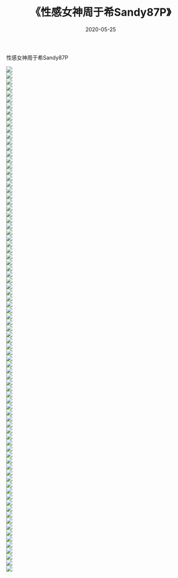 ﻿---
layout: post
title:  《性感女神周于希Sandy87P》
date:   2020-05-25
img: http://img.660000.xyz/Sharelink/性感/2020/性感女神周于希Sandy87P/000.jpg
categories: [美女, 清纯, 唯美]
---

性感女神周于希Sandy87P

  ![](http://img.660000.xyz/Sharelink/性感/2020/性感女神周于希Sandy87P/001.jpg) <br> ![](http://img.660000.xyz/Sharelink/性感/2020/性感女神周于希Sandy87P/002.jpg) <br> ![](http://img.660000.xyz/Sharelink/性感/2020/性感女神周于希Sandy87P/003.jpg) <br> ![](http://img.660000.xyz/Sharelink/性感/2020/性感女神周于希Sandy87P/004.jpg) <br> ![](http://img.660000.xyz/Sharelink/性感/2020/性感女神周于希Sandy87P/005.jpg) <br> ![](http://img.660000.xyz/Sharelink/性感/2020/性感女神周于希Sandy87P/006.jpg) <br> ![](http://img.660000.xyz/Sharelink/性感/2020/性感女神周于希Sandy87P/007.jpg) <br> ![](http://img.660000.xyz/Sharelink/性感/2020/性感女神周于希Sandy87P/008.jpg) <br> ![](http://img.660000.xyz/Sharelink/性感/2020/性感女神周于希Sandy87P/009.jpg) <br> ![](http://img.660000.xyz/Sharelink/性感/2020/性感女神周于希Sandy87P/010.jpg) <br> ![](http://img.660000.xyz/Sharelink/性感/2020/性感女神周于希Sandy87P/011.jpg) <br> ![](http://img.660000.xyz/Sharelink/性感/2020/性感女神周于希Sandy87P/012.jpg) <br> ![](http://img.660000.xyz/Sharelink/性感/2020/性感女神周于希Sandy87P/013.jpg) <br> ![](http://img.660000.xyz/Sharelink/性感/2020/性感女神周于希Sandy87P/014.jpg) <br> ![](http://img.660000.xyz/Sharelink/性感/2020/性感女神周于希Sandy87P/015.jpg) <br> ![](http://img.660000.xyz/Sharelink/性感/2020/性感女神周于希Sandy87P/016.jpg) <br> ![](http://img.660000.xyz/Sharelink/性感/2020/性感女神周于希Sandy87P/017.jpg) <br> ![](http://img.660000.xyz/Sharelink/性感/2020/性感女神周于希Sandy87P/018.jpg) <br> ![](http://img.660000.xyz/Sharelink/性感/2020/性感女神周于希Sandy87P/019.jpg) <br> ![](http://img.660000.xyz/Sharelink/性感/2020/性感女神周于希Sandy87P/020.jpg) <br> ![](http://img.660000.xyz/Sharelink/性感/2020/性感女神周于希Sandy87P/021.jpg) <br> ![](http://img.660000.xyz/Sharelink/性感/2020/性感女神周于希Sandy87P/022.jpg) <br> ![](http://img.660000.xyz/Sharelink/性感/2020/性感女神周于希Sandy87P/023.jpg) <br> ![](http://img.660000.xyz/Sharelink/性感/2020/性感女神周于希Sandy87P/024.jpg) <br> ![](http://img.660000.xyz/Sharelink/性感/2020/性感女神周于希Sandy87P/025.jpg) <br> ![](http://img.660000.xyz/Sharelink/性感/2020/性感女神周于希Sandy87P/026.jpg) <br> ![](http://img.660000.xyz/Sharelink/性感/2020/性感女神周于希Sandy87P/027.jpg) <br> ![](http://img.660000.xyz/Sharelink/性感/2020/性感女神周于希Sandy87P/028.jpg) <br> ![](http://img.660000.xyz/Sharelink/性感/2020/性感女神周于希Sandy87P/029.jpg) <br> ![](http://img.660000.xyz/Sharelink/性感/2020/性感女神周于希Sandy87P/030.jpg) <br> ![](http://img.660000.xyz/Sharelink/性感/2020/性感女神周于希Sandy87P/031.jpg) <br> ![](http://img.660000.xyz/Sharelink/性感/2020/性感女神周于希Sandy87P/032.jpg) <br> ![](http://img.660000.xyz/Sharelink/性感/2020/性感女神周于希Sandy87P/033.jpg) <br> ![](http://img.660000.xyz/Sharelink/性感/2020/性感女神周于希Sandy87P/034.jpg) <br> ![](http://img.660000.xyz/Sharelink/性感/2020/性感女神周于希Sandy87P/035.jpg) <br> ![](http://img.660000.xyz/Sharelink/性感/2020/性感女神周于希Sandy87P/036.jpg) <br> ![](http://img.660000.xyz/Sharelink/性感/2020/性感女神周于希Sandy87P/037.jpg) <br> ![](http://img.660000.xyz/Sharelink/性感/2020/性感女神周于希Sandy87P/038.jpg) <br> ![](http://img.660000.xyz/Sharelink/性感/2020/性感女神周于希Sandy87P/039.jpg) <br> ![](http://img.660000.xyz/Sharelink/性感/2020/性感女神周于希Sandy87P/040.jpg) <br> ![](http://img.660000.xyz/Sharelink/性感/2020/性感女神周于希Sandy87P/041.jpg) <br> ![](http://img.660000.xyz/Sharelink/性感/2020/性感女神周于希Sandy87P/042.jpg) <br> ![](http://img.660000.xyz/Sharelink/性感/2020/性感女神周于希Sandy87P/043.jpg) <br> ![](http://img.660000.xyz/Sharelink/性感/2020/性感女神周于希Sandy87P/044.jpg) <br> ![](http://img.660000.xyz/Sharelink/性感/2020/性感女神周于希Sandy87P/045.jpg) <br> ![](http://img.660000.xyz/Sharelink/性感/2020/性感女神周于希Sandy87P/046.jpg) <br> ![](http://img.660000.xyz/Sharelink/性感/2020/性感女神周于希Sandy87P/047.jpg) <br> ![](http://img.660000.xyz/Sharelink/性感/2020/性感女神周于希Sandy87P/048.jpg) <br> ![](http://img.660000.xyz/Sharelink/性感/2020/性感女神周于希Sandy87P/049.jpg) <br> ![](http://img.660000.xyz/Sharelink/性感/2020/性感女神周于希Sandy87P/050.jpg) <br> ![](http://img.660000.xyz/Sharelink/性感/2020/性感女神周于希Sandy87P/051.jpg) <br> ![](http://img.660000.xyz/Sharelink/性感/2020/性感女神周于希Sandy87P/052.jpg) <br> ![](http://img.660000.xyz/Sharelink/性感/2020/性感女神周于希Sandy87P/053.jpg) <br> ![](http://img.660000.xyz/Sharelink/性感/2020/性感女神周于希Sandy87P/054.jpg) <br> ![](http://img.660000.xyz/Sharelink/性感/2020/性感女神周于希Sandy87P/055.jpg) <br> ![](http://img.660000.xyz/Sharelink/性感/2020/性感女神周于希Sandy87P/056.jpg) <br> ![](http://img.660000.xyz/Sharelink/性感/2020/性感女神周于希Sandy87P/057.jpg) <br> ![](http://img.660000.xyz/Sharelink/性感/2020/性感女神周于希Sandy87P/058.jpg) <br> ![](http://img.660000.xyz/Sharelink/性感/2020/性感女神周于希Sandy87P/059.jpg) <br> ![](http://img.660000.xyz/Sharelink/性感/2020/性感女神周于希Sandy87P/060.jpg) <br> ![](http://img.660000.xyz/Sharelink/性感/2020/性感女神周于希Sandy87P/061.jpg) <br> ![](http://img.660000.xyz/Sharelink/性感/2020/性感女神周于希Sandy87P/062.jpg) <br> ![](http://img.660000.xyz/Sharelink/性感/2020/性感女神周于希Sandy87P/063.jpg) <br> ![](http://img.660000.xyz/Sharelink/性感/2020/性感女神周于希Sandy87P/064.jpg) <br> ![](http://img.660000.xyz/Sharelink/性感/2020/性感女神周于希Sandy87P/065.jpg) <br> ![](http://img.660000.xyz/Sharelink/性感/2020/性感女神周于希Sandy87P/066.jpg) <br> ![](http://img.660000.xyz/Sharelink/性感/2020/性感女神周于希Sandy87P/067.jpg) <br> ![](http://img.660000.xyz/Sharelink/性感/2020/性感女神周于希Sandy87P/068.jpg) <br> ![](http://img.660000.xyz/Sharelink/性感/2020/性感女神周于希Sandy87P/069.jpg) <br> ![](http://img.660000.xyz/Sharelink/性感/2020/性感女神周于希Sandy87P/070.jpg) <br> ![](http://img.660000.xyz/Sharelink/性感/2020/性感女神周于希Sandy87P/071.jpg) <br> ![](http://img.660000.xyz/Sharelink/性感/2020/性感女神周于希Sandy87P/072.jpg) <br> ![](http://img.660000.xyz/Sharelink/性感/2020/性感女神周于希Sandy87P/073.jpg) <br> ![](http://img.660000.xyz/Sharelink/性感/2020/性感女神周于希Sandy87P/074.jpg) <br> ![](http://img.660000.xyz/Sharelink/性感/2020/性感女神周于希Sandy87P/075.jpg) <br> ![](http://img.660000.xyz/Sharelink/性感/2020/性感女神周于希Sandy87P/076.jpg) <br> ![](http://img.660000.xyz/Sharelink/性感/2020/性感女神周于希Sandy87P/077.jpg) <br> ![](http://img.660000.xyz/Sharelink/性感/2020/性感女神周于希Sandy87P/078.jpg) <br> ![](http://img.660000.xyz/Sharelink/性感/2020/性感女神周于希Sandy87P/079.jpg) <br> ![](http://img.660000.xyz/Sharelink/性感/2020/性感女神周于希Sandy87P/080.jpg) <br> ![](http://img.660000.xyz/Sharelink/性感/2020/性感女神周于希Sandy87P/081.jpg) <br> ![](http://img.660000.xyz/Sharelink/性感/2020/性感女神周于希Sandy87P/082.jpg) <br> ![](http://img.660000.xyz/Sharelink/性感/2020/性感女神周于希Sandy87P/083.jpg) <br> ![](http://img.660000.xyz/Sharelink/性感/2020/性感女神周于希Sandy87P/084.jpg) <br>